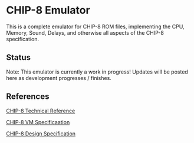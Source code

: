 # CHIP-8 Emulator
This is a complete emulator for CHIP-8 ROM files, implementing the CPU, Memory,
Sound, Delays, and otherwise all aspects of the CHIP-8 specification.

## Status
Note: This emulator is currently a work in progress! Updates will be posted 
here as development progresses / finishes.

## References
[CHIP-8 Technical Reference](https://github.com/mattmikolay/chip-8/wiki/CHIP%E2%80%908-Technical-Reference)

[CHIP-8 VM Specificaation](https://tonisagrista.com/blog/2021/chip8-spec/)

[CHIP-8 Design Specification](https://www.cs.columbia.edu/~sedwards/classes/2016/4840-spring/designs/Chip8.pdf)


